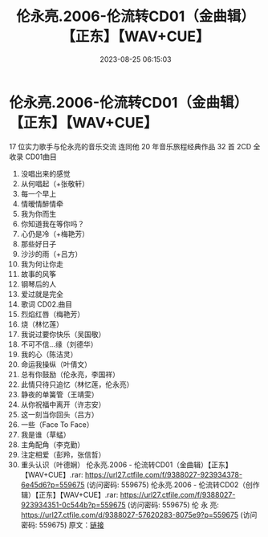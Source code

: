 ﻿---
title: 伦永亮.2006-伦流转CD01（金曲辑）【正东】【WAV+CUE】
date: 2023-08-25 06:15:03
categories: WAV车载音乐、镜像
tags: 华语中文
---
# 伦永亮.2006-伦流转CD01（金曲辑）【正东】【WAV+CUE】

17 位实力歌手与伦永亮的音乐交流
连同他 20 年音乐旅程经典作品
32 首 2CD 全收录
CD01曲目
01. 没唱出来的感觉
02. 从何唱起（+张敬轩）
03. 每一个早上
04. 情暧情醉情牵
05. 我为你而生
06. 你知道我在等你吗？
07. 心仍是冷（+梅艳芳）
08. 那些好日子
09. 沙沙的雨（+吕方）
10. 我为何让你走
11. 故事的风筝
13. 钢琴后的人
14. 爱过就是完全
15. 歌词
CD02.曲目
01. 烈焰红唇（梅艳芳）
02. 烧（林忆莲）
03. 我说过要你快乐（吴国敬）
04. 不可不信…缘（刘德华）
05. 我的心（陈洁灵）
06. 命运我操纵（叶倩文）
07. 总有你鼓励（伦永亮，李国祥）
08. 此情只待只追忆（林忆莲，伦永亮）
09. 静夜的单簧管（王靖雯）
10. 从你祝福中离开（许志安）
11. 这一刻当你回头（吕方）
12. 一些（Face To Face）
13. 我是谁（草蜢）
14. 主角配角（李克勤）
15. 注定相爱（彭羚，张信哲）
16. 重头认识（叶德娴）
伦永亮.2006 - 伦流转CD01（金曲辑）【正东】【WAV+CUE】.rar: https://url27.ctfile.com/f/9388027-923934378-6e45d6?p=559675
(访问密码: 559675)
伦永亮.2006 - 伦流转CD02（创作辑）【正东】【WAV+CUE】.rar: https://url27.ctfile.com/f/9388027-923934351-0c544b?p=559675
(访问密码: 559675)
伦 永 亮: https://url27.ctfile.com/d/9388027-57620283-8075e9?p=559675
(访问密码: 559675)
原文：[链接](https://blog.sina.com.cn/s/blog_1647c7e760103138j.html)